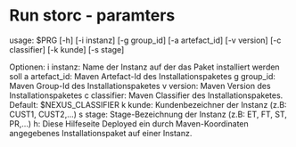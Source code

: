Run storc - paramters
=============
usage: $PRG [-h] [-i instanz] [-g group_id] [-a artefact_id] [-v version] [-c classifier] [-k kunde] [-s stage] 
       
Optionen:
    i instanz: Name der Instanz auf der das Paket installiert werden soll
    a artefact_id: Maven Artefact-Id des Installationspaketes
    g group_id: Maven Group-Id des Installationspaketes
    v version: Maven Version des Installationspaketes
    c classifier: Maven Classifier des Installationspaketes. Default: $NEXUS_CLASSIFIER
    k kunde: Kundenbezeichner der Instanz (z.B: CUST1, CUST2,...)
    s stage: Stage-Bezeichnung der Instanz (z.B: ET, FT, ST, PR,...)
    h: Diese Hilfeseite
Deployed ein durch Maven-Koordinaten angegebenes Installationspaket auf einer Instanz.

